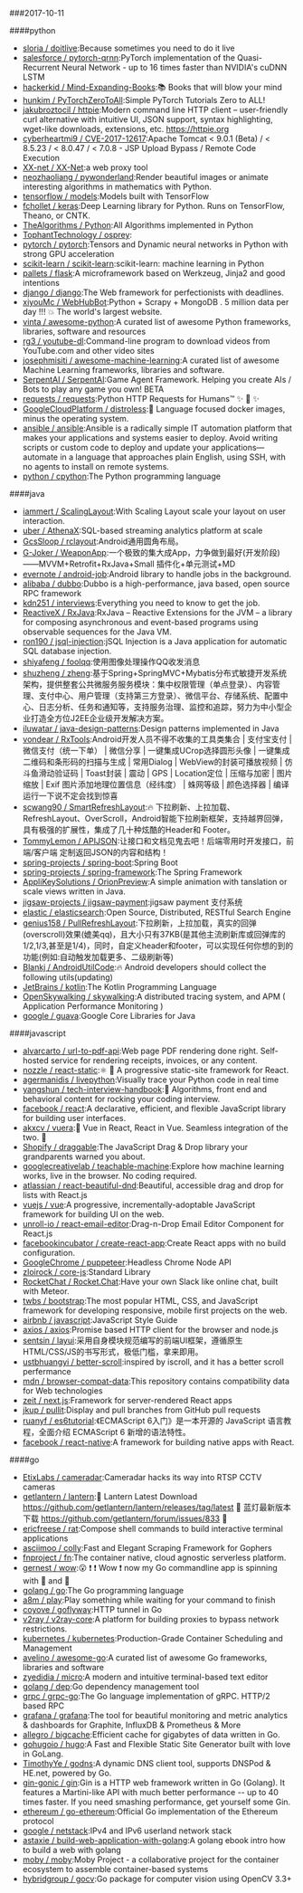 ###2017-10-11

####python
* [sloria / doitlive](https://github.com/sloria/doitlive):Because sometimes you need to do it live
* [salesforce / pytorch-qrnn](https://github.com/salesforce/pytorch-qrnn):PyTorch implementation of the Quasi-Recurrent Neural Network - up to 16 times faster than NVIDIA's cuDNN LSTM
* [hackerkid / Mind-Expanding-Books](https://github.com/hackerkid/Mind-Expanding-Books):📚 Books that will blow your mind
* [hunkim / PyTorchZeroToAll](https://github.com/hunkim/PyTorchZeroToAll):Simple PyTorch Tutorials Zero to ALL!
* [jakubroztocil / httpie](https://github.com/jakubroztocil/httpie):Modern command line HTTP client – user-friendly curl alternative with intuitive UI, JSON support, syntax highlighting, wget-like downloads, extensions, etc. https://httpie.org
* [cyberheartmi9 / CVE-2017-12617](https://github.com/cyberheartmi9/CVE-2017-12617):Apache Tomcat < 9.0.1 (Beta) / < 8.5.23 / < 8.0.47 / < 7.0.8 - JSP Upload Bypass / Remote Code Execution
* [XX-net / XX-Net](https://github.com/XX-net/XX-Net):a web proxy tool
* [neozhaoliang / pywonderland](https://github.com/neozhaoliang/pywonderland):Render beautiful images or animate interesting algorithms in mathematics with Python.
* [tensorflow / models](https://github.com/tensorflow/models):Models built with TensorFlow
* [fchollet / keras](https://github.com/fchollet/keras):Deep Learning library for Python. Runs on TensorFlow, Theano, or CNTK.
* [TheAlgorithms / Python](https://github.com/TheAlgorithms/Python):All Algorithms implemented in Python
* [TophantTechnology / osprey](https://github.com/TophantTechnology/osprey):
* [pytorch / pytorch](https://github.com/pytorch/pytorch):Tensors and Dynamic neural networks in Python with strong GPU acceleration
* [scikit-learn / scikit-learn](https://github.com/scikit-learn/scikit-learn):scikit-learn: machine learning in Python
* [pallets / flask](https://github.com/pallets/flask):A microframework based on Werkzeug, Jinja2 and good intentions
* [django / django](https://github.com/django/django):The Web framework for perfectionists with deadlines.
* [xiyouMc / WebHubBot](https://github.com/xiyouMc/WebHubBot):Python + Scrapy + MongoDB . 5 million data per day !!! 💥 The world's largest website.
* [vinta / awesome-python](https://github.com/vinta/awesome-python):A curated list of awesome Python frameworks, libraries, software and resources
* [rg3 / youtube-dl](https://github.com/rg3/youtube-dl):Command-line program to download videos from YouTube.com and other video sites
* [josephmisiti / awesome-machine-learning](https://github.com/josephmisiti/awesome-machine-learning):A curated list of awesome Machine Learning frameworks, libraries and software.
* [SerpentAI / SerpentAI](https://github.com/SerpentAI/SerpentAI):Game Agent Framework. Helping you create AIs / Bots to play any game you own! BETA
* [requests / requests](https://github.com/requests/requests):Python HTTP Requests for Humans™ ✨ 🍰 ✨
* [GoogleCloudPlatform / distroless](https://github.com/GoogleCloudPlatform/distroless):🥑 Language focused docker images, minus the operating system.
* [ansible / ansible](https://github.com/ansible/ansible):Ansible is a radically simple IT automation platform that makes your applications and systems easier to deploy. Avoid writing scripts or custom code to deploy and update your applications— automate in a language that approaches plain English, using SSH, with no agents to install on remote systems.
* [python / cpython](https://github.com/python/cpython):The Python programming language

####java
* [iammert / ScalingLayout](https://github.com/iammert/ScalingLayout):With Scaling Layout scale your layout on user interaction.
* [uber / AthenaX](https://github.com/uber/AthenaX):SQL-based streaming analytics platform at scale
* [GcsSloop / rclayout](https://github.com/GcsSloop/rclayout):Android通用圆角布局。
* [G-Joker / WeaponApp](https://github.com/G-Joker/WeaponApp):一个极致的集大成App，力争做到最好(开发阶段)——MVVM+Retrofit+RxJava+Small 插件化+单元测试+MD
* [evernote / android-job](https://github.com/evernote/android-job):Android library to handle jobs in the background.
* [alibaba / dubbo](https://github.com/alibaba/dubbo):Dubbo is a high-performance, java based, open source RPC framework
* [kdn251 / interviews](https://github.com/kdn251/interviews):Everything you need to know to get the job.
* [ReactiveX / RxJava](https://github.com/ReactiveX/RxJava):RxJava – Reactive Extensions for the JVM – a library for composing asynchronous and event-based programs using observable sequences for the Java VM.
* [ron190 / jsql-injection](https://github.com/ron190/jsql-injection):jSQL Injection is a Java application for automatic SQL database injection.
* [shiyafeng / foolqq](https://github.com/shiyafeng/foolqq):使用图像处理操作QQ收发消息
* [shuzheng / zheng](https://github.com/shuzheng/zheng):基于Spring+SpringMVC+Mybatis分布式敏捷开发系统架构，提供整套公共微服务服务模块：集中权限管理（单点登录）、内容管理、支付中心、用户管理（支持第三方登录）、微信平台、存储系统、配置中心、日志分析、任务和通知等，支持服务治理、监控和追踪，努力为中小型企业打造全方位J2EE企业级开发解决方案。
* [iluwatar / java-design-patterns](https://github.com/iluwatar/java-design-patterns):Design patterns implemented in Java
* [vondear / RxTools](https://github.com/vondear/RxTools):Android开发人员不得不收集的工具类集合 | 支付宝支付 | 微信支付（统一下单） | 微信分享 | 一键集成UCrop选择圆形头像 | 一键集成二维码和条形码的扫描与生成 | 常用Dialog | WebView的封装可播放视频 | 仿斗鱼滑动验证码 | Toast封装 | 震动 | GPS | Location定位 | 压缩与加密 | 图片缩放 | Exif 图片添加地理位置信息（经纬度） | 蛛网等级 | 颜色选择器 | 编译运行一下说不定会找到惊喜
* [scwang90 / SmartRefreshLayout](https://github.com/scwang90/SmartRefreshLayout):🔥 下拉刷新、上拉加载、RefreshLayout、OverScroll，Android智能下拉刷新框架，支持越界回弹，具有极强的扩展性，集成了几十种炫酷的Header和 Footer。
* [TommyLemon / APIJSON](https://github.com/TommyLemon/APIJSON):让接口和文档见鬼去吧！后端零用时开发接口，前端/客户端 定制返回JSON的内容和结构！
* [spring-projects / spring-boot](https://github.com/spring-projects/spring-boot):Spring Boot
* [spring-projects / spring-framework](https://github.com/spring-projects/spring-framework):The Spring Framework
* [AppliKeySolutions / OrionPreview](https://github.com/AppliKeySolutions/OrionPreview):A simple animation with tanslation or scale views written in Java.
* [jigsaw-projects / jigsaw-payment](https://github.com/jigsaw-projects/jigsaw-payment):jigsaw payment 支付系统
* [elastic / elasticsearch](https://github.com/elastic/elasticsearch):Open Source, Distributed, RESTful Search Engine
* [genius158 / PullRefreshLayout](https://github.com/genius158/PullRefreshLayout):下拉刷新，上拉加载，真实的回弹(overscroll)效果(媲美qq)，且大小只有37KB(是其他主流刷新库或回弹库的1/2,1/3,甚至是1/4)，同时，自定义header和footer，可以实现任何你想的到的功能(例如:自动触发加载更多、二级刷新等)
* [Blankj / AndroidUtilCode](https://github.com/Blankj/AndroidUtilCode):🔥 Android developers should collect the following utils(updating)
* [JetBrains / kotlin](https://github.com/JetBrains/kotlin):The Kotlin Programming Language
* [OpenSkywalking / skywalking](https://github.com/OpenSkywalking/skywalking):A distributed tracing system, and APM ( Application Performance Monitoring )
* [google / guava](https://github.com/google/guava):Google Core Libraries for Java

####javascript
* [alvarcarto / url-to-pdf-api](https://github.com/alvarcarto/url-to-pdf-api):Web page PDF rendering done right. Self-hosted service for rendering receipts, invoices, or any content.
* [nozzle / react-static](https://github.com/nozzle/react-static):⚛️ 🚀 A progressive static-site framework for React.
* [agermanidis / livepython](https://github.com/agermanidis/livepython):Visually trace your Python code in real time
* [yangshun / tech-interview-handbook](https://github.com/yangshun/tech-interview-handbook):💯 Algorithms, front end and behavioral content for rocking your coding interview.
* [facebook / react](https://github.com/facebook/react):A declarative, efficient, and flexible JavaScript library for building user interfaces.
* [akxcv / vuera](https://github.com/akxcv/vuera):👀 Vue in React, React in Vue. Seamless integration of the two. 👯
* [Shopify / draggable](https://github.com/Shopify/draggable):The JavaScript Drag & Drop library your grandparents warned you about.
* [googlecreativelab / teachable-machine](https://github.com/googlecreativelab/teachable-machine):Explore how machine learning works, live in the browser. No coding required.
* [atlassian / react-beautiful-dnd](https://github.com/atlassian/react-beautiful-dnd):Beautiful, accessible drag and drop for lists with React.js
* [vuejs / vue](https://github.com/vuejs/vue):A progressive, incrementally-adoptable JavaScript framework for building UI on the web.
* [unroll-io / react-email-editor](https://github.com/unroll-io/react-email-editor):Drag-n-Drop Email Editor Component for React.js
* [facebookincubator / create-react-app](https://github.com/facebookincubator/create-react-app):Create React apps with no build configuration.
* [GoogleChrome / puppeteer](https://github.com/GoogleChrome/puppeteer):Headless Chrome Node API
* [zloirock / core-js](https://github.com/zloirock/core-js):Standard Library
* [RocketChat / Rocket.Chat](https://github.com/RocketChat/Rocket.Chat):Have your own Slack like online chat, built with Meteor.
* [twbs / bootstrap](https://github.com/twbs/bootstrap):The most popular HTML, CSS, and JavaScript framework for developing responsive, mobile first projects on the web.
* [airbnb / javascript](https://github.com/airbnb/javascript):JavaScript Style Guide
* [axios / axios](https://github.com/axios/axios):Promise based HTTP client for the browser and node.js
* [sentsin / layui](https://github.com/sentsin/layui):采用自身模块规范编写的前端UI框架，遵循原生HTML/CSS/JS的书写形式，极低门槛，拿来即用。
* [ustbhuangyi / better-scroll](https://github.com/ustbhuangyi/better-scroll):inspired by iscroll, and it has a better scroll perfermance
* [mdn / browser-compat-data](https://github.com/mdn/browser-compat-data):This repository contains compatibility data for Web technologies
* [zeit / next.js](https://github.com/zeit/next.js):Framework for server-rendered React apps
* [jkup / pullit](https://github.com/jkup/pullit):Display and pull branches from GitHub pull requests
* [ruanyf / es6tutorial](https://github.com/ruanyf/es6tutorial):《ECMAScript 6入门》是一本开源的 JavaScript 语言教程，全面介绍 ECMAScript 6 新增的语法特性。
* [facebook / react-native](https://github.com/facebook/react-native):A framework for building native apps with React.

####go
* [EtixLabs / cameradar](https://github.com/EtixLabs/cameradar):Cameradar hacks its way into RTSP CCTV cameras
* [getlantern / lantern](https://github.com/getlantern/lantern):🔴 Lantern Latest Download https://github.com/getlantern/lantern/releases/tag/latest 🔴 蓝灯最新版本下载 https://github.com/getlantern/forum/issues/833 🔴
* [ericfreese / rat](https://github.com/ericfreese/rat):Compose shell commands to build interactive terminal applications
* [asciimoo / colly](https://github.com/asciimoo/colly):Fast and Elegant Scraping Framework for Gophers
* [fnproject / fn](https://github.com/fnproject/fn):The container native, cloud agnostic serverless platform.
* [gernest / wow](https://github.com/gernest/wow):😮 ❗️ ❗️ Wow ❗️ now my Go commandline app is spinning with 🌈 and 🐴
* [golang / go](https://github.com/golang/go):The Go programming language
* [a8m / play](https://github.com/a8m/play):Play something while waiting for your command to finish
* [coyove / goflyway](https://github.com/coyove/goflyway):HTTP tunnel in Go
* [v2ray / v2ray-core](https://github.com/v2ray/v2ray-core):A platform for building proxies to bypass network restrictions.
* [kubernetes / kubernetes](https://github.com/kubernetes/kubernetes):Production-Grade Container Scheduling and Management
* [avelino / awesome-go](https://github.com/avelino/awesome-go):A curated list of awesome Go frameworks, libraries and software
* [zyedidia / micro](https://github.com/zyedidia/micro):A modern and intuitive terminal-based text editor
* [golang / dep](https://github.com/golang/dep):Go dependency management tool
* [grpc / grpc-go](https://github.com/grpc/grpc-go):The Go language implementation of gRPC. HTTP/2 based RPC
* [grafana / grafana](https://github.com/grafana/grafana):The tool for beautiful monitoring and metric analytics & dashboards for Graphite, InfluxDB & Prometheus & More
* [allegro / bigcache](https://github.com/allegro/bigcache):Efficient cache for gigabytes of data written in Go.
* [gohugoio / hugo](https://github.com/gohugoio/hugo):A Fast and Flexible Static Site Generator built with love in GoLang.
* [TimothyYe / godns](https://github.com/TimothyYe/godns):A dynamic DNS client tool, supports DNSPod & HE.net, powered by Go.
* [gin-gonic / gin](https://github.com/gin-gonic/gin):Gin is a HTTP web framework written in Go (Golang). It features a Martini-like API with much better performance -- up to 40 times faster. If you need smashing performance, get yourself some Gin.
* [ethereum / go-ethereum](https://github.com/ethereum/go-ethereum):Official Go implementation of the Ethereum protocol
* [google / netstack](https://github.com/google/netstack):IPv4 and IPv6 userland network stack
* [astaxie / build-web-application-with-golang](https://github.com/astaxie/build-web-application-with-golang):A golang ebook intro how to build a web with golang
* [moby / moby](https://github.com/moby/moby):Moby Project - a collaborative project for the container ecosystem to assemble container-based systems
* [hybridgroup / gocv](https://github.com/hybridgroup/gocv):Go package for computer vision using OpenCV 3.3+
